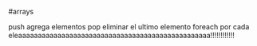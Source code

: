 #arrays

push agrega elementos
pop eliminar el ultimo elemento
foreach por cada eleaaaaaaaaaaaaaaaaaaaaaaaaaaaaaaaaaaaaaaaaaaaaaaaaa!!!!!!!!!!!!